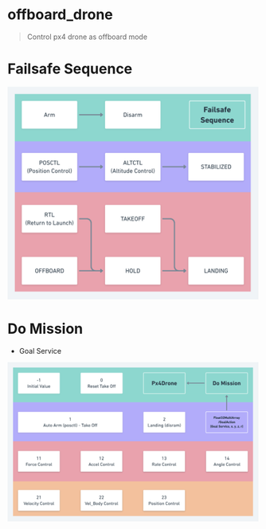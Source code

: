 # offboard_drone
> Control px4 drone as offboard mode

# Failsafe Sequence
<img src="https://github.com/finani/offboard_drone/blob/master/images/Offboard_Drone_Failsafe_Sequence.png" width="800px" title="Failsafe Sequence"></img>

# Do Mission
- Goal Service

<img src="https://github.com/finani/offboard_drone/blob/master/images/Offboard_Drone_Do_Mission.png" width="800px" title="Do Mission"></img>
